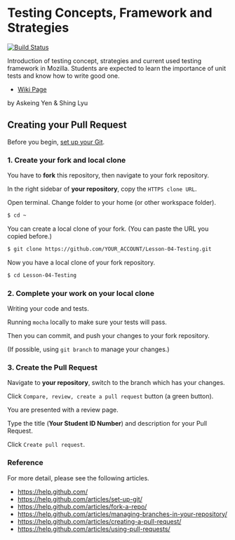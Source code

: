 # Testing Concepts, Framework and Strategies

[![Build Status](https://travis-ci.org/MAP-NCU2015/Lesson-04-Testing.svg)](https://travis-ci.org/MAP-NCU2015/Lesson-04-Testing)

Introduction of testing concept, strategies and current used testing framework in Mozilla. Students are expected to learn the importance of unit tests and know how to write good one.

- [Wiki Page](https://wiki.mozilla.org/Firefox_OS/AcademyNCU2015)

by Askeing Yen & Shing Lyu


## Creating your Pull Request

Before you begin, [set up your Git](https://help.github.com/articles/set-up-git/).

### 1. Create your fork and local clone

You have to **fork** this repository, then navigate to your fork repository.

In the right sidebar of **your repository**, copy the `HTTPS clone URL`.

Open terminal. Change folder to your home (or other workspace folder).
```bash
$ cd ~
```

You can create a local clone of your fork. (You can paste the URL you copied before.)
```bash
$ git clone https://github.com/YOUR_ACCOUNT/Lesson-04-Testing.git
```

Now you have a local clone of your fork repository.
```bash
$ cd Lesson-04-Testing
```

### 2. Complete your work on your local clone

Writing your code and tests.

Running `mocha` locally to make sure your tests will pass.

Then you can commit, and push your changes to your fork repository.

(If possible, using `git branch` to manage your changes.)

### 3. Create the Pull Request

Navigate to **your repository**, switch to the branch which has your changes.

Click `Compare, review, create a pull request` button (a green button).

You are presented with a review page.

Type the title (**Your Student ID Number**) and description for your Pull Request.

Click `Create pull request`.

### Reference

For more detail, please see the following articles.

* https://help.github.com/
* https://help.github.com/articles/set-up-git/
* https://help.github.com/articles/fork-a-repo/
* https://help.github.com/articles/managing-branches-in-your-repository/
* https://help.github.com/articles/creating-a-pull-request/
* https://help.github.com/articles/using-pull-requests/
